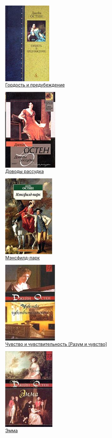 ![](Гордость%20и%20предубеждение.jpg)  
[Гордость и предубеждение](Гордость%20и%20предубеждение.txt)

![](Доводы%20рассудка.jpg)  
[Доводы рассудка](Доводы%20рассудка.txt)

![](Мэнсфилд-парк.jpg)  
[Мэнсфилд-парк](Мэнсфилд-парк.txt)

![](Чувство%20и%20чувствительность%20[Разум%20и%20чувство].jpg)  
[Чувство и чувствительность [Разум и чувство]](Чувство%20и%20чувствительность%20[Разум%20и%20чувство].txt)

![](Эмма.jpg)  
[Эмма](Эмма.txt)
